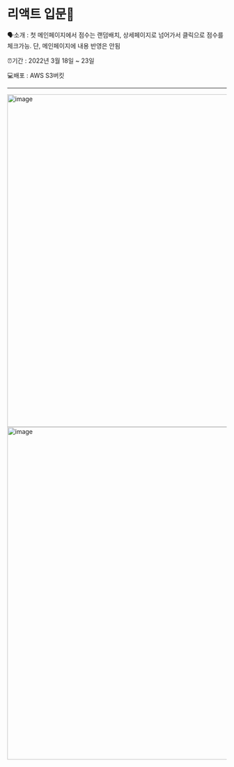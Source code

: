 # 리액트 입문🥲

<p>🗣소개 : 첫 메인페이지에서 점수는 랜덤배치, 상세페이지로 넘어가서 클릭으로 점수를 체크가능. 단, 메인페이지에 내용 반영은 안됨</p>
<p>⏰기간 : 2022년 3월 18일 ~ 23일</p>
<p>💻배포 : AWS S3버킷</p>

<hr>
<img width="764" alt="image" src="https://user-images.githubusercontent.com/96006761/159826114-5c26bd09-2abe-4b43-b459-1e04418aed6f.png">
<img width="764" alt="image" src="https://user-images.githubusercontent.com/96006761/159826161-27af08c1-ed95-4e16-927b-33ab45aef725.png">

